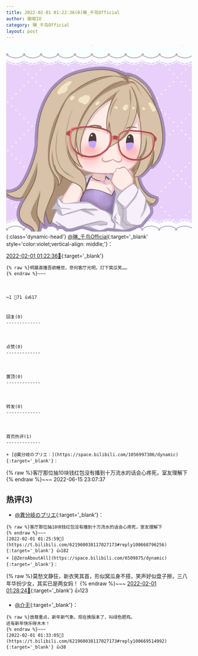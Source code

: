 ```yaml
---
title: 2022-02-01 01:22:36(0)琳_千鸟Official
author: 御坂IO
category: 琳_千鸟Official
layout: post
---
```


![img](/images/c0a88f85ebd0d056f37b114e0748e69556c8b488.jpg){:class='dynamic-head'}
[@琳_千鸟Official](https://space.bilibili.com/1620923329/dynamic){:target='_blank' style='color:violet;vertical-align: middle;'}：

[2022-02-01 01:22:36🔗](https://t.bilibili.com/621960038117027173){:target='_blank'}

~~~
{% raw %}明晨直播吾欲睡觉，奈何客厅光明，灯下窝瓜笑……
{% endraw %}~~~



↪️1 💬71 👍617


回复(0)
-------------



点赞(0)
-------------



置顶(0)
-------------



转发(0)
-------------



首页热评(1)
-------------

+ [@異分岐のプリエ：](https://space.bilibili.com/1056997306/dynamic){:target='_blank'}：
~~~
{% raw %}客厅那位抽10块钱红包没有播到十万流水的话会心疼死，室友理解下
{% endraw %}~~~
2022-06-15 23:07:37


热评(3)
-------------

+ [@異分岐のプリエ](https://space.bilibili.com/1056997306/dynamic){:target='_blank'}：
~~~
{% raw %}客厅那位抽10块钱红包没有播到十万流水的话会心疼死，室友理解下
{% endraw %}~~~
[2022-02-01 01:25:59🔗](https://t.bilibili.com/621960038117027173#reply100668796256){:target='_blank'} 👍182
+ [@ZeroAboutAll](https://space.bilibili.com/6509875/dynamic){:target='_blank'}：
~~~
{% raw %}莫愁文静狂，新衣笑其首，形似窝瓜身不搭，笑声好似盘子擦，三八年华扮少女，其实已是两女妈！
{% endraw %}~~~
[2022-02-01 01:28:24🔗](https://t.bilibili.com/621960038117027173#reply100669168624){:target='_blank'} 👍123
+ [@介无](https://space.bilibili.com/12942189/dynamic){:target='_blank'}：
~~~
{% raw %}放尊重点，新年新气象，现在换版本了，叫绿色肥鸡。
还有新年快乐呀木木！
{% endraw %}~~~
[2022-02-01 01:33:05🔗](https://t.bilibili.com/621960038117027173#reply100669514992){:target='_blank'} 👍38


